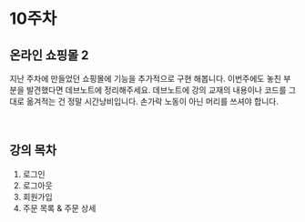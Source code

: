# 10주차

## 온라인 쇼핑몰 2

지난 주차에 만들었던 쇼핑몰에 기능을 추가적으로 구현 해봅니다. 
이번주에도 놓친 부분을 발견했다면 데브노트에 정리해주세요.
데브노트에 강의 교재의 내용이나 코드를 그대로 옮겨적는 건 정말 시간낭비입니다. 
손가락 노동이 아닌 머리를 쓰셔야 합니다.

<br>

## 강의 목차

1. 로그인 
2. 로그아웃 
3. 회원가입 
4. 주문 목록 & 주문 상세

